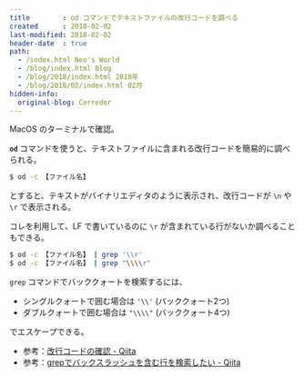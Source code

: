 ```yaml
---
title        : od コマンドでテキストファイルの改行コードを調べる
created      : 2018-02-02
last-modified: 2018-02-02
header-date  : true
path:
  - /index.html Neo's World
  - /blog/index.html Blog
  - /blog/2018/index.html 2018年
  - /blog/2018/02/index.html 02月
hidden-info:
  original-blog: Corredor
---
```


MacOS のターミナルで確認。

**`od`** コマンドを使うと、テキストファイルに含まれる改行コードを簡易的に調べられる。

```bash
$ od -c 【ファイル名】
```

とすると、テキストがバイナリエディタのように表示され、改行コードが `\n` や `\r` で表示される。

コレを利用して、LF で書いているのに `\r` が含まれている行がないか調べることもできる。

```bash
$ od -c 【ファイル名】 | grep '\\r'
$ od -c 【ファイル名】 | grep "\\\\r"
```

`grep` コマンドでバッククォートを検索するには、

- シングルクォートで囲む場合は `'\\'` (バッククォート2つ)
- ダブルクォートで囲む場合は `"\\\\"` (バッククォート4つ)

でエスケープできる。

- 参考：[改行コードの確認 - Qiita](https://qiita.com/Dace_K/items/76a1873ed4ab327254b5)
- 参考：[grepでバックスラッシュを含む行を検索したい - Qiita](https://qiita.com/neko_the_shadow/items/7e7dcae7dde8b8c3bb9f)
